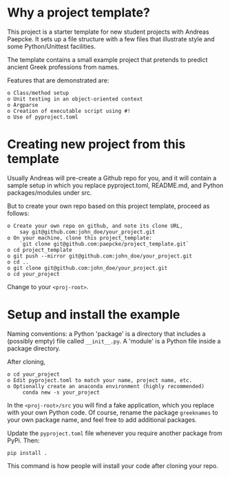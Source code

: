 # Why a project template?

This project is a starter template for new student
projects with Andreas Paepcke. It sets up a file 
structure with a few files that illustrate style
and some Python/Unittest facilities.

The template contains a small example project that
pretends to predict ancient Greek professions from 
names.

Features that are demonstrated are:

    o Class/method setup
    o Unit testing in an object-oriented context
    o Argparse
    o Creation of executable script using #!
    o Use of pyproject.toml

# Creating new project from this template

Usually Andreas will pre-create a Github repo for you, and
it will contain a sample setup in which you replace pyproject.toml,
README.md, and Python packages/modules under <proj-root>src.

But to create your own repo based on this project template, proceed
as follows:

    o Create your own repo on github, and note its clone URL,
        say git@github.com:john_doe/your_project.git
    o On your machine, clone this project_template:
        `git clone git@github.com:paepcke/project_template.git`
    o cd project_template
    o git push --mirror git@github.com:john_doe/your_project.git
    o cd ..
    o git clone git@github.com:john_doe/your_project.git
    o cd your_project

Change to your `<proj-root>`.
    
# Setup and install the example

Naming conventions: a Python 'package' is a directory that includes
a (possibly empty) file called `__init__.py`. A 'module' is a Python
file inside a package directory.

After cloning, 
    
    o cd your_project
    o Edit pyproject.toml to match your name, project name, etc.
    o Optionally create an anaconda environment (highly recommended)
         conda new -s your_project

In the `<proj-root>/src` you will find a fake application, which you
replace with your own Python code. Of course, rename the package
`greeknames` to your own package name, and feel free to add additional
packages.

Update the `pyproject.toml` file whenever you require another package
from PyPi. Then:

```
pip install .
```
This command is how people will install your code after cloning your
repo.



